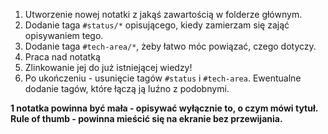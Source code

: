 1. Utworzenie nowej notatki z jakąś zawartością w folderze głównym.
2. Dodanie taga `#status/*` opisującego, kiedy zamierzam się zająć opisywaniem tego.
3. Dodanie taga `#tech-area/*`, żeby łatwo móc powiązać, czego dotyczy.
4. Praca nad notatką
5. Zlinkowanie jej do już istniejącej wiedzy!
6. Po ukończeniu - usunięcie tagów `#status` i `#tech-area`. Ewentualne dodanie tagów, które łączą ją luźno z podobnymi.

**1 notatka powinna być mała - opisywać wyłącznie to, o czym mówi tytuł.**
**Rule of thumb - powinna mieścić się na ekranie bez przewijania.**